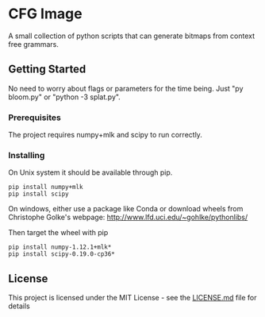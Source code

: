 # CFG Image
A small collection of python scripts that can generate bitmaps from context free grammars.

## Getting Started

No need to worry about flags or parameters for the time being. Just "py bloom.py" or "python -3 splat.py".

### Prerequisites

The project requires numpy+mlk and scipy to run correctly.

### Installing

On Unix system it should be available through pip.

```
pip install numpy+mlk
pip install scipy
```

On windows, either use a package like Conda or download wheels from Christophe Golke's webpage: http://www.lfd.uci.edu/~gohlke/pythonlibs/

Then target the wheel with pip

```
pip install numpy-1.12.1+mlk*
pip install scipy-0.19.0-cp36*
```

## License

This project is licensed under the MIT License - see the [LICENSE.md](LICENSE.md) file for details
